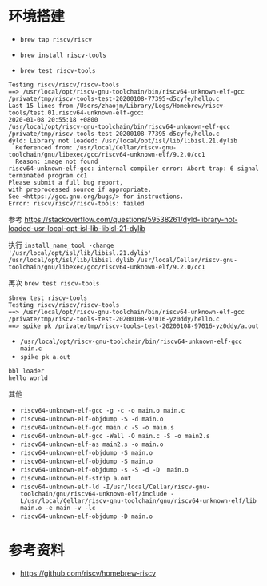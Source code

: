# 环境搭建




- `brew tap riscv/riscv`
- `brew install riscv-tools`

- `brew test riscv-tools`

```
Testing riscv/riscv/riscv-tools
==> /usr/local/opt/riscv-gnu-toolchain/bin/riscv64-unknown-elf-gcc /private/tmp/riscv-tools-test-20200108-77395-d5cyfe/hello.c
Last 15 lines from /Users/zhaojm/Library/Logs/Homebrew/riscv-tools/test.01.riscv64-unknown-elf-gcc:
2020-01-08 20:55:18 +0800
/usr/local/opt/riscv-gnu-toolchain/bin/riscv64-unknown-elf-gcc
/private/tmp/riscv-tools-test-20200108-77395-d5cyfe/hello.c
dyld: Library not loaded: /usr/local/opt/isl/lib/libisl.21.dylib
  Referenced from: /usr/local/Cellar/riscv-gnu-toolchain/gnu/libexec/gcc/riscv64-unknown-elf/9.2.0/cc1
  Reason: image not found
riscv64-unknown-elf-gcc: internal compiler error: Abort trap: 6 signal terminated program cc1
Please submit a full bug report,
with preprocessed source if appropriate.
See <https://gcc.gnu.org/bugs/> for instructions.
Error: riscv/riscv/riscv-tools: failed
```


参考 https://stackoverflow.com/questions/59538261/dyld-library-not-loaded-usr-local-opt-isl-lib-libisl-21-dylib

执行
`install_name_tool -change '/usr/local/opt/isl/lib/libisl.21.dylib' /usr/local/opt/isl/lib/libisl.dylib /usr/local/Cellar/riscv-gnu-toolchain/gnu/libexec/gcc/riscv64-unknown-elf/9.2.0/cc1`



再次 
`brew test riscv-tools`

```
$brew test riscv-tools
Testing riscv/riscv/riscv-tools
==> /usr/local/opt/riscv-gnu-toolchain/bin/riscv64-unknown-elf-gcc /private/tmp/riscv-tools-test-20200108-97016-yz0ddy/hello.c
==> spike pk /private/tmp/riscv-tools-test-20200108-97016-yz0ddy/a.out     
```



- `/usr/local/opt/riscv-gnu-toolchain/bin/riscv64-unknown-elf-gcc main.c`
- `spike pk a.out`
```
bbl loader
hello world
```


其他
- `riscv64-unknown-elf-gcc -g -c -o main.o main.c`
- `riscv64-unknown-elf-objdump -S -d main.o`
- `riscv64-unknown-elf-gcc main.c -S -o main.s `
- `riscv64-unknown-elf-gcc -Wall -O main.c -S -o main2.s  `
- `riscv64-unknown-elf-as main2.s -o main.o`
- `riscv64-unknown-elf-objdump -S main.o`
- `riscv64-unknown-elf-objdump -S main.o`
- `riscv64-unknown-elf-objdump -s -S -d -D  main.o`
-  `riscv64-unknown-elf-strip a.out `
- `riscv64-unknown-elf-ld -I/usr/local/Cellar/riscv-gnu-toolchain/gnu/riscv64-unknown-elf/include -L/usr/local/Cellar/riscv-gnu-toolchain/gnu/riscv64-unknown-elf/lib  main.o -e main -v -lc`
- `riscv64-unknown-elf-objdump -D main.o`


# 参考资料
- https://github.com/riscv/homebrew-riscv
